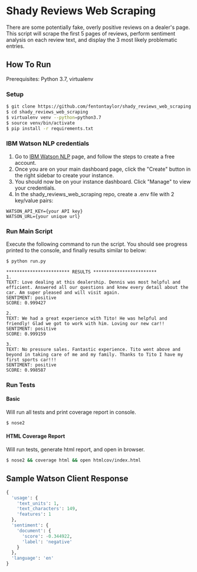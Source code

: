 # Shady Reviews Web Scraping
There are some potentially fake, overly positive reviews on a dealer's page. This script will scrape the first 5 pages of reviews, perform sentiment analysis on each review text, and display the 3 most likely problematic entries.

## How To Run
Prerequisites: Python 3.7, virtualenv

### Setup

```bash
$ git clone https://github.com/fentontaylor/shady_reviews_web_scraping.git
$ cd shady_reviews_web_scraping
$ virtualenv venv --python=python3.7
$ source venv/bin/activate
$ pip install -r requirements.txt
```

### IBM Watson NLP credentials
1. Go to [IBM Watson NLP](https://www.ibm.com/cloud/watson-natural-language-understanding) page, and follow the steps to create a free account.
2. Once you are on your main dashboard page, click the "Create" button in the right sidebar to create your instance.
3. You should now be on your instance dashboard. Click "Manage" to view your credentials.
4. In the shady_reviews_web_scraping repo, create a .env file with 2 key/value pairs:
```
WATSON_API_KEY={your API key}
WATSON_URL={your unique url}
```

### Run Main Script
Execute the following command to run the script. You should see progress printed to the console, and finally results similar to below:

```bash
$ python run.py
```

```
************************ RESULTS ************************
1.
TEXT: Love dealing at this dealership. Dennis was most helpful and efficient. Answered all our questions and knew every detail about the car. Am super pleased and will visit again.
SENTIMENT: positive
SCORE: 0.999427

2.
TEXT: We had a great experience with Tito! He was helpful and friendly! Glad we got to work with him. Loving our new car!!
SENTIMENT: positive
SCORE: 0.999159

3.
TEXT: No pressure sales. Fantastic experience. Tito went above and beyond in taking care of me and my family. Thanks to Tito I have my first sports car!!!
SENTIMENT: positive
SCORE: 0.998587
```

### Run Tests

#### Basic
Will run all tests and print coverage report in console.
```bash
$ nose2
```

#### HTML Coverage Report
Will run tests, generate html report, and open in browser.
```bash
$ nose2 && coverage html && open htmlcov/index.html
```

## Sample Watson Client Response
```py
{
  'usage': {
    'text_units': 1,
    'text_characters': 149,
    'features': 1
  },
  'sentiment': {
    'document': {
      'score': -0.344922,
      'label': 'negative'
    }
  },
  'language': 'en'
}
```
